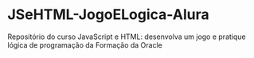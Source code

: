 # JSeHTML-JogoELogica-Alura
Repositório do curso  JavaScript e HTML: desenvolva um jogo e pratique lógica de programação da Formação da Oracle
